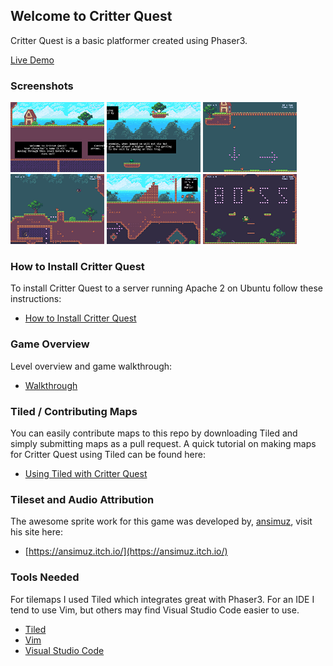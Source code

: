 ## Welcome to Critter Quest

Critter Quest is a basic platformer created using Phaser3.

[Live Demo](https://werkn.github.io/critter-quest/)

### Screenshots

[![alt text](./docs/screenshots/thumbnails/screenshots1_thumb.png "screenshot1")](./docs/screenshots/screenshots1.png)
[![alt text](./docs/screenshots/thumbnails/screenshots2_thumb.png "screenshot2")](./docs/screenshots/screenshots2.png)
[![alt text](./docs/screenshots/thumbnails/screenshots3_thumb.png "screenshot3")](./docs/screenshots/screenshots3.png)
[![alt text](./docs/screenshots/thumbnails/screenshots4_thumb.png "screenshot4")](./docs/screenshots/screenshots4.png)
[![alt text](./docs/screenshots/thumbnails/screenshots5_thumb.png "screenshot5")](./docs/screenshots/screenshots5.png)
[![alt text](./docs/screenshots/thumbnails/screenshots6_thumb.png "screenshot6")](./docs/screenshots/screenshots6.png)

### How to Install Critter Quest

To install Critter Quest to a server running Apache 2 on Ubuntu follow these instructions:

 - [How to Install Critter Quest](#)


### Game Overview

Level overview and game walkthrough:

 - [Walkthrough](#)

### Tiled / Contributing Maps

You can easily contribute maps to this repo by downloading Tiled and simply submitting maps as a pull request.  A quick tutorial on making maps for Critter Quest using Tiled can be found here:

 - [Using Tiled with Critter Quest](#)

### Tileset and Audio Attribution

The awesome sprite work for this game was developed by, [ansimuz](https://ansimuz.itch.io/), visit his site here:

 - [https://ansimuz.itch.io/](https://ansimuz.itch.io/)

### Tools Needed

For tilemaps I used Tiled which integrates great with Phaser3.  For an IDE I tend to use Vim, but others may find Visual Studio Code easier to use.

 - [Tiled](https://www.mapeditor.org/) 
 - [Vim](https://www.vim.org/download.php)
 - [Visual Studio Code](https://code.visualstudio.com/download)
